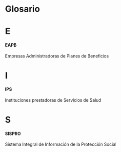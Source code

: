 # Glosario

# E

#### EAPB
Empresas Administradoras de Planes de Beneficios

# I

#### IPS
Instituciones prestadoras de Servicios de Salud

# S

#### SISPRO
Sistema Integral de Información de la Protección Social